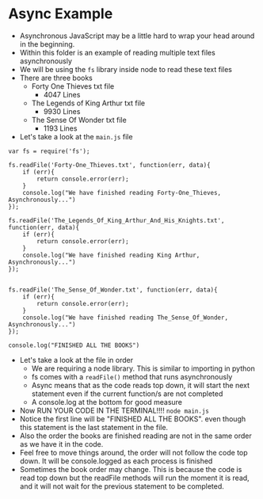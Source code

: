 # Async Example

* Asynchronous JavaScript may be a little hard to wrap your head around in the beginning. 
* Within this folder is an example of reading multiple text files asynchronously 
* We will be using the `fs` library inside node to read these text files
* There are three books
	* Forty One Thieves txt file 
		* 4047 Lines
	* The Legends of King Arthur txt file
		* 9930 Lines
	* The Sense Of Wonder txt file
		* 1193 Lines
* Let's take a look at the `main.js` file

```
var fs = require('fs');

fs.readFile('Forty-One_Thieves.txt', function(err, data){
	if (err){
		return console.error(err);
	}
	console.log("We have finished reading Forty-One_Thieves, Asynchronously...")
});

fs.readFile('The_Legends_Of_King_Arthur_And_His_Knights.txt', function(err, data){
	if (err){
		return console.error(err);
	}
	console.log("We have finished reading King Arthur, Asynchronously...")
});


fs.readFile('The_Sense_Of_Wonder.txt', function(err, data){
	if (err){
		return console.error(err);
	}
	console.log("We have finished reading The_Sense_Of_Wonder, Asynchronously...")
});

console.log("FINISHED ALL THE BOOKS")
```
* Let's take a look at the file in order
	* We are requiring a node library. This is similar to importing in python
	* fs comes with a `readFile()` method that runs asynchronously
	* Async means that as the code reads top down, it will start the next statement even if the current function/s are not completed
	* A console.log at the bottom for good measure
* Now RUN YOUR CODE IN THE TERMINAL!!!! `node main.js`
* Notice the first line will be "FINISHED ALL THE BOOKS". even though this statement is the last statement in the file.
* Also the order the books are finished reading are not in the same order as we have it in the code.
* Feel free to move things around, the order will not follow the code top down. It will be console.logged as each process is finished
* Sometimes the book order may change. This is because the code is read top down but the readFile methods will run the moment it is read, and it will not wait for the previous statement to be completed. 